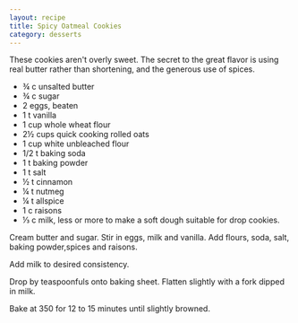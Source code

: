 ```yaml
---
layout: recipe
title: Spicy Oatmeal Cookies
category: desserts
---
```

These cookies aren't overly sweet. The secret to the great flavor is using real butter rather than shortening, and the generous use of spices.

- ¾ c unsalted butter
- ¾ c sugar
- 2 eggs, beaten
- 1 t vanilla
- 1 cup whole wheat flour
- 2½ cups quick cooking rolled oats
- 1 cup white unbleached flour
- 1/2 t baking soda
- 1 t baking powder
- 1 t salt
- ½ t cinnamon
- ¼ t nutmeg
- ¼ t allspice
- 1 c raisons
- ⅓ c milk, less or more to make a soft dough suitable for drop cookies.
  
Cream butter and sugar. Stir in eggs, milk and vanilla. Add flours, soda, salt, baking powder,spices and raisons.

Add milk to desired consistency.

Drop by teaspoonfuls onto baking sheet. Flatten slightly with a fork dipped in milk.

Bake at 350 for 12 to 15 minutes until slightly browned.
